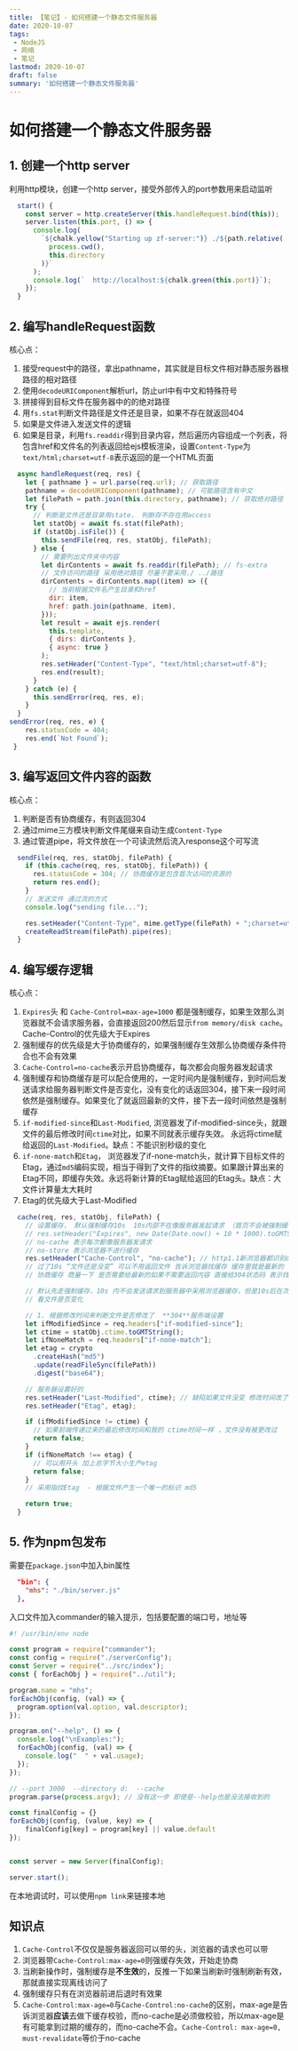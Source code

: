 ```yaml
---
title: 【笔记】- 如何搭建一个静态文件服务器
date: 2020-10-07
tags:
 - NodeJS
 - 网络
 - 笔记
lastmod: 2020-10-07
draft: false
summary: '如何搭建一个静态文件服务器'
---
```


# 如何搭建一个静态文件服务器



## 1. 创建一个http server

利用http模块，创建一个http server，接受外部传入的port参数用来启动监听

```javascript
  start() {
    const server = http.createServer(this.handleRequest.bind(this));
    server.listen(this.port, () => {
      console.log(
        `${chalk.yellow("Starting up zf-server:")} ./${path.relative(
          process.cwd(),
          this.directory
        )}`
      );
      console.log(`  http://localhost:${chalk.green(this.port)}`);
    });
  }
```


## 2. 编写handleRequest函数

核心点：

1. 接受request中的路径，拿出pathname，其实就是目标文件相对静态服务器根路径的相对路径
2. 使用`decodeURIComponent`解析url，防止url中有中文和特殊符号
3. 拼接得到目标文件在服务器中的的绝对路径
4. 用`fs.stat`判断文件路径是文件还是目录，如果不存在就返回404
5. 如果是文件进入发送文件的逻辑
6. 如果是目录，利用`fs.readdir`得到目录内容，然后遍历内容组成一个列表，将包含href和文件名的列表返回给ejs模板渲染，设置`Content-Type`为`text/html;charset=utf-8`表示返回的是一个HTML页面

```javascript
  async handleRequest(req, res) {
    let { pathname } = url.parse(req.url); // 获取路径
    pathname = decodeURIComponent(pathname); // 可能路径含有中文
    let filePath = path.join(this.directory, pathname); // 获取绝对路径
    try {
      // 判断是文件还是目录用state， 判断存不存在用access
      let statObj = await fs.stat(filePath);
      if (statObj.isFile()) {
        this.sendFile(req, res, statObj, filePath);
      } else {
        // 需要列出文件夹中内容
        let dirContents = await fs.readdir(filePath); // fs-extra
        // 文件访问的路径 采用绝对路径 尽量不要采用./ ../路径
        dirContents = dirContents.map((item) => ({
          // 当前根据文件名产生目录和href
          dir: item,
          href: path.join(pathname, item),
        }));
        let result = await ejs.render(
          this.template,
          { dirs: dirContents },
          { async: true }
        );
        res.setHeader("Content-Type", "text/html;charset=utf-8");
        res.end(result);
      }
    } catch (e) {
      this.sendError(req, res, e);
    }
  }
sendError(req, res, e) {
    res.statusCode = 404;
    res.end(`Not Found`);
 }
```



## 3. 编写返回文件内容的函数

核心点：

1. 判断是否有协商缓存，有则返回304
2. 通过mime三方模块判断文件尾缀来自动生成`Content-Type`
3. 通过管道pipe，将文件放在一个可读流然后流入response这个可写流

```javascript
  sendFile(req, res, statObj, filePath) {
    if (this.cache(req, res, statObj, filePath)) {
      res.statusCode = 304; // 协商缓存是包含首次访问的资源的
      return res.end();
    }
    // 发送文件 通过流的方式
    console.log("sending file...");

    res.setHeader("Content-Type", mime.getType(filePath) + ";charset=utf-8");
    createReadStream(filePath).pipe(res);
  }
```



## 4. 编写缓存逻辑

核心点：

1. `Expires`头 和 `Cache-Control=max-age=1000` 都是强制缓存，如果生效那么浏览器就不会请求服务器，会直接返回200然后显示`from memory/disk cache`。 Cache-Control的优先级大于Expires
2. 强制缓存的优先级是大于协商缓存的，如果强制缓存生效那么协商缓存条件符合也不会有效果
3. `Cache-Control=no-cache`表示开启协商缓存，每次都会向服务器发起请求
4. 强制缓存和协商缓存是可以配合使用的，一定时间内是强制缓存，到时间后发送请求给服务器判断文件是否变化，没有变化的话返回304，接下来一段时间依然是强制缓存。如果变化了就返回最新的文件，接下去一段时间依然是强制缓存
5. `if-modified-since`和`Last-Modified`, 浏览器发了if-modified-since头，就跟文件的最后修改时间`ctime`对比，如果不同就表示缓存失效。 永远将ctime赋给返回的`Last-Modified`。缺点：不能识别秒级的变化
6. `if-none-match`和`Etag`， 浏览器发了if-none-match头，就计算下目标文件的Etag，通过`md5`编码实现，相当于得到了文件的指纹摘要。如果跟计算出来的Etag不同，即缓存失效。永远将新计算的Etag赋给返回的Etag头。缺点：大文件计算量太大耗时
7. Etag的优先级大于Last-Modified

```javascript
  cache(req, res, statObj, filePath) {
    // 设置缓存， 默认强制缓存10s  10s内部不在像服务器发起请求 （首页不会被强制缓存） 引用的资源可以被强制缓存
    // res.setHeader("Expires", new Date(Date.now() + 10 * 1000).toGMTString());
    // no-cache 表示每次都像服务器发请求
    // no-store 表示浏览器不进行缓存
    res.setHeader("Cache-Control", "no-cache"); // http1.1新浏览器都识别cache-control
    // 过了10s “文件还是没变” 可以不用返回文件 告诉浏览器找缓存 缓存里就是最新的
    // 协商缓存 商量一下 是否需要给最新的如果不需要返回内容 直接给304状态码 表示找缓存即可

    // 默认先走强制缓存，10s 内不会发送请求到服务器中采用浏览器缓存，但是10s后在次发送请求。后端要进行对比 1) 文件没有变化 直接返回304 即可，浏览器会去缓存中查找文件。之后的10s中还是会走缓存 2)文件变化了返回最新的，之后的10s中还是会走缓存 不停的循环
    // 看文件是否变化

    // 1. 根据修改时间来判断文件是否修改了  **304**服务端设置
    let ifModifiedSince = req.headers["if-modified-since"];
    let ctime = statObj.ctime.toGMTString();
    let ifNoneMatch = req.headers["if-none-match"];
    let etag = crypto
      .createHash("md5")
      .update(readFileSync(filePath))
      .digest("base64");

    // 服务器设置好的
    res.setHeader("Last-Modified", ctime); // 缺陷如果文件没变 修改时间改了呢
    res.setHeader("Etag", etag);

    if (ifModifiedSince != ctime) {
      // 如果前端传递过来的最后修改时间和我的 ctime时间一样 ，文件没有被更改过
      return false;
    }
    if (ifNoneMatch !== etag) {
      // 可以用开头 加上总字节大小生产etag
      return false;
    }
    // 采用指纹Etag  - 根据文件产生一个唯一的标识 md5

    return true;
  }
```

## 5. 作为npm包发布

需要在`package.json`中加入bin属性

```json
  "bin": {
    "mhs": "./bin/server.js"
  },
```

入口文件加入commander的输入提示，包括要配置的端口号，地址等

```javascript
#! /usr/bin/env node

const program = require("commander");
const config = require("./serverConfig");
const Server = require("../src/index");
const { forEachObj } = require("../util");

program.name = "mhs";
forEachObj(config, (val) => {
  program.option(val.option, val.descriptor);
});

program.on("--help", () => {
  console.log("\nExamples:");
  forEachObj(config, (val) => {
    console.log("  " + val.usage);
  });
});

// --port 3000  --directory d:  --cache
program.parse(process.argv); // 没有这一步 即使是--help也是没法接收到的

const finalConfig = {}
forEachObj(config, (value, key) => {
    finalConfig[key] = program[key] || value.default
});


const server = new Server(finalConfig);

server.start();
```

在本地调试时，可以使用`npm link`来链接本地



## 知识点

1. `Cache-Control`不仅仅是服务器返回可以带的头，浏览器的请求也可以带
2. 浏览器带`Cache-Control:max-age=0`则强缓存失效，开始走协商
3. 当刷新操作时，强制缓存是**不生效**的，反推一下如果当刷新时强制刷新有效，那就直接实现离线访问了
4. 强制缓存只有在浏览器前进后退时有效果
5. `Cache-Control:max-age=0`与`Cache-Control:no-cache`的区别，max-age是告诉浏览器**应该**去做下缓存校验，而no-cache是必须做校验，所以max-age是有可能拿到过期的缓存的，而no-cache不会。`Cache-Control: max-age=0, must-revalidate`等价于no-cache

